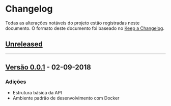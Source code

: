 # Changelog
Todas as alterações notáveis do projeto estão registradas neste documento. O formato deste documento foi baseado no [Keep a Changelog](https://keepachangelog.com/en/1.0.0/).

## [Unreleased]

---

## [Versão 0.0.1] - 02-09-2018
### Adições

  - Estrutura básica da API
  - Ambiente padrão de desenvolvimento com Docker

  [Unreleased]: https://github.com/fga-eps-mds/RecomendaFGA/compare/master...devel
  [Versão 0.0.1]: https://github.com/fga-eps-mds/RecomendaFGA/compare/master...release/stable-0.0.1


